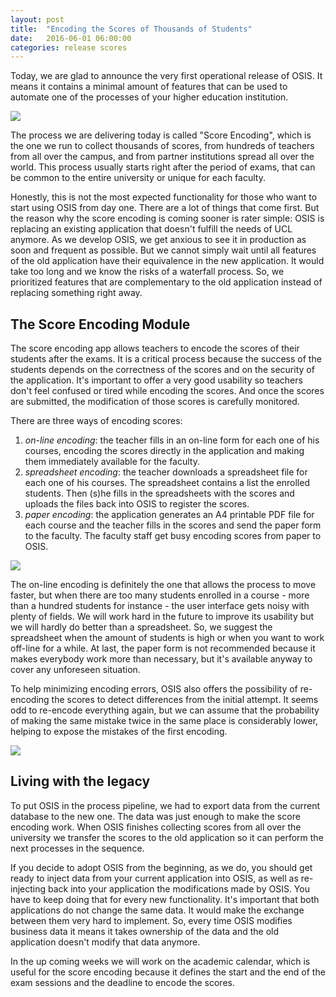 ```yaml
---
layout: post
title:  "Encoding the Scores of Thousands of Students"
date:   2016-06-01 06:00:00
categories: release scores
---
```


Today, we are glad to announce the very first operational release of OSIS. It
means it contains a minimal amount of features that can be used to automate one
of the processes of your higher education institution.

<img src="{{ site.url }}/assets/posts/score_encoding.png">

The process we are delivering today is called "Score Encoding", which is the one
we run to collect thousands of scores, from hundreds of teachers from all over
the campus, and from partner institutions spread all over the world. This
process usually starts right after the period of exams, that can be common to
the entire university or unique for each faculty.

Honestly, this is not the most expected functionality for those who want to
start using OSIS from day one. There are a lot of things that come first. But
the reason why the score encoding is coming sooner is rater simple: OSIS
is replacing an existing application that doesn't fulfill the needs of UCL
anymore. As we develop OSIS, we get anxious to see it in production as soon and
frequent as possible. But we cannot simply wait until all features of the old
application have their equivalence in the new application. It would take too
long and we know the risks of a waterfall process. So, we prioritized features
that are complementary to the old application instead of replacing something
right away.

## The Score Encoding Module

The score encoding app allows teachers to encode the scores of their students
after the exams. It is a critical process because the success of the students
depends on the correctness of the scores and on the security of the application.
It's important to offer a very good usability so teachers don't feel confused or
tired while encoding the scores. And once the scores are submitted, the
modification of those scores is carefully monitored.

There are three ways of encoding scores:

1. _on-line encoding_: the teacher fills in an on-line form for each one of his
   courses, encoding the scores directly in the application and making them
   immediately available for the faculty.
2. _spreadsheet encoding_: the teacher downloads a spreadsheet file for each
   one of his courses. The spreadsheet contains a list the enrolled students.
   Then (s)he fills in the spreadsheets with the scores and uploads the files
   back into OSIS to register the scores.
3. _paper encoding_: the application generates an A4 printable PDF file for
   each course and the teacher fills in the scores and send the paper form to
   the faculty. The faculty staff get busy encoding scores from paper to OSIS.

<img src="{{ site.url }}/assets/posts/online_encoding.png">

The on-line encoding is definitely the one that allows the process to move
faster, but when there are too many students enrolled in a course - more than a
hundred students for instance - the user interface gets noisy with plenty of
fields. We will work hard in the future to improve its usability but we will
hardly do better than a spreadsheet. So, we suggest the spreadsheet when the
amount of students is high or when you want to work off-line for a while. At
last, the paper form is not recommended because it makes everybody work more
than necessary, but it's available anyway to cover any unforeseen situation.

To help minimizing encoding errors, OSIS also offers the possibility of
re-encoding the scores to detect differences from the initial attempt. It seems
odd to re-encode everything again, but we can assume that the probability of
making the same mistake twice in the same place is considerably lower, helping
to expose the mistakes of the first encoding.

<img src="{{ site.url }}/assets/posts/double_encoding.png">

## Living with the legacy

To put OSIS in the process pipeline, we had to export data from the current
database to the new one. The data was just enough to make the score encoding
work. When OSIS finishes collecting scores from all over the university we
transfer the scores to the old application so it can perform the next processes
in the sequence.

If you decide to adopt OSIS from the beginning, as we do, you should get ready
to inject data from your current application into OSIS, as well as re-injecting
back into your application the modifications made by OSIS. You have to keep
doing that for every new functionality. It's important that both applications do
not change the same data. It would make the exchange between them very hard to
implement. So, every time OSIS modifies business data it means it takes
ownership of the data and the old application doesn't modify that data anymore.

In the up coming weeks we will work on the academic calendar, which is useful
for the score encoding because it defines the start and the end of the exam
sessions and the deadline to encode the scores.
